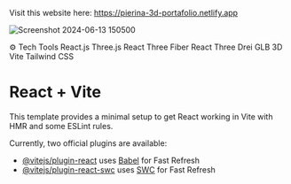 Visit this website here: https://pierina-3d-portafolio.netlify.app

![Screenshot 2024-06-13 150500](https://github.com/PierinaBrito/3d-Portafolio/assets/77765628/992bbc2a-1f88-44f5-8809-715642884567)

⚙️ Tech Tools
React.js
Three.js
React Three Fiber
React Three Drei
GLB 3D
Vite
Tailwind CSS

# React + Vite

This template provides a minimal setup to get React working in Vite with HMR and some ESLint rules.

Currently, two official plugins are available:

- [@vitejs/plugin-react](https://github.com/vitejs/vite-plugin-react/blob/main/packages/plugin-react/README.md) uses [Babel](https://babeljs.io/) for Fast Refresh
- [@vitejs/plugin-react-swc](https://github.com/vitejs/vite-plugin-react-swc) uses [SWC](https://swc.rs/) for Fast Refresh
